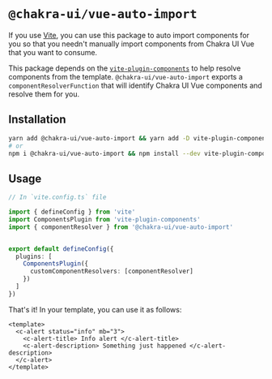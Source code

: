 # `@chakra-ui/vue-auto-import`

If you use [Vite](https://vitejs.org), you can use this package to auto import components for you so that you needn't manually import components from Chakra UI Vue that you want to consume.


This package depends on the [`vite-plugin-components`]() to help resolve components from the template. `@chakra-ui/vue-auto-import` exports a `componentResolverFunction` that will identify Chakra UI Vue components and resolve them for you.

## Installation

```sh
yarn add @chakra-ui/vue-auto-import && yarn add -D vite-plugin-components
# or
npm i @chakra-ui/vue-auto-import && npm install --dev vite-plugin-components
```

## Usage
```ts
// In `vite.config.ts` file

import { defineConfig } from 'vite'
import ComponentsPlugin from 'vite-plugin-components'
import { componentResolver } from '@chakra-ui/vue-auto-import'


export default defineConfig({
  plugins: [
    ComponentsPlugin({
      customComponentResolvers: [componentResolver]
    })
  ]
})
```

That's it! In your template, you can use it as follows:
```vue
<template>
  <c-alert status="info" mb="3">
    <c-alert-title> Info alert </c-alert-title>
    <c-alert-description> Something just happened </c-alert-description>
  </c-alert>
</template>
```